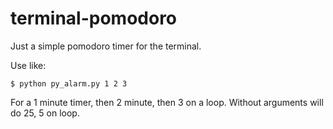 # terminal-pomodoro

Just a simple pomodoro timer for the terminal.

Use like:

```$ python py_alarm.py 1 2 3```

For a 1 minute timer, then 2 minute, then 3 on a loop. Without arguments will do 25, 5 on loop.
